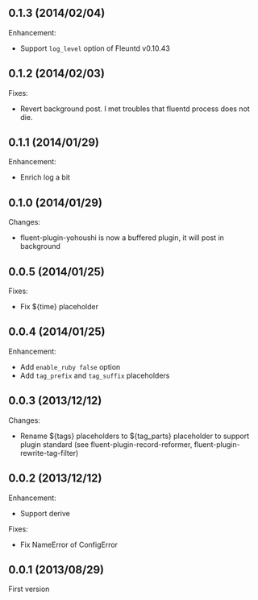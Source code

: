 ## 0.1.3 (2014/02/04)

Enhancement:

* Support `log_level` option of Fleuntd v0.10.43

## 0.1.2 (2014/02/03)

Fixes:

* Revert background post. I met troubles that fluentd process does not die.

## 0.1.1 (2014/01/29)

Enhancement:

* Enrich log a bit

## 0.1.0 (2014/01/29)

Changes:

* fluent-plugin-yohoushi is now a buffered plugin, it will post in background

## 0.0.5 (2014/01/25)

Fixes:

* Fix ${time} placeholder

## 0.0.4 (2014/01/25)

Enhancement:

* Add `enable_ruby false` option
* Add `tag_prefix` and `tag_suffix` placeholders

## 0.0.3 (2013/12/12)

Changes:

* Rename ${tags} placeholders to ${tag\_parts} placeholder to support plugin standard (see fluent-plugin-record-reformer, fluent-plugin-rewrite-tag-filter)

## 0.0.2 (2013/12/12)

Enhancement:

* Support derive

Fixes:

* Fix NameError of ConfigError

## 0.0.1 (2013/08/29)

First version
